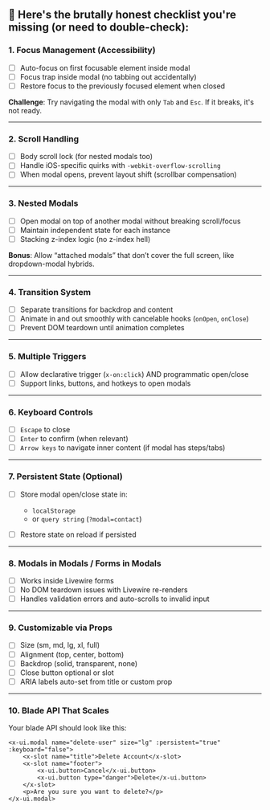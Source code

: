 ## 🚨 Here's the brutally honest checklist you're missing (or need to double-check):

### 1. **Focus Management (Accessibility)**

* [ ] Auto-focus on first focusable element inside modal
* [ ] Focus trap inside modal (no tabbing out accidentally)
* [ ] Restore focus to the previously focused element when closed

**Challenge**: Try navigating the modal with only `Tab` and `Esc`. If it breaks, it's not ready.

---

### 2. **Scroll Handling**

* [ ] Body scroll lock (for nested modals too)
* [ ] Handle iOS-specific quirks with `-webkit-overflow-scrolling`
* [ ] When modal opens, prevent layout shift (scrollbar compensation)

---

### 3. **Nested Modals**

* [ ] Open modal on top of another modal without breaking scroll/focus
* [ ] Maintain independent state for each instance
* [ ] Stacking z-index logic (no z-index hell)

**Bonus**: Allow “attached modals” that don’t cover the full screen, like dropdown-modal hybrids.

---

### 4. **Transition System**

* [ ] Separate transitions for backdrop and content
* [ ] Animate in and out smoothly with cancelable hooks (`onOpen`, `onClose`)
* [ ] Prevent DOM teardown until animation completes

---

### 5. **Multiple Triggers**

* [ ] Allow declarative trigger (`x-on:click`) AND programmatic open/close
* [ ] Support links, buttons, and hotkeys to open modals

---

### 6. **Keyboard Controls**

* [ ] `Escape` to close
* [ ] `Enter` to confirm (when relevant)
* [ ] `Arrow keys` to navigate inner content (if modal has steps/tabs)

---

### 7. **Persistent State (Optional)**

* [ ] Store modal open/close state in:

  * `localStorage`
  * or `query string` (`?modal=contact`)
* [ ] Restore state on reload if persisted

---

### 8. **Modals in Modals / Forms in Modals**

* [ ] Works inside Livewire forms
* [ ] No DOM teardown issues with Livewire re-renders
* [ ] Handles validation errors and auto-scrolls to invalid input

---

### 9. **Customizable via Props**

* [ ] Size (sm, md, lg, xl, full)
* [ ] Alignment (top, center, bottom)
* [ ] Backdrop (solid, transparent, none)
* [ ] Close button optional or slot
* [ ] ARIA labels auto-set from title or custom prop

---

### 10. **Blade API That Scales**

Your blade API should look like this:

```blade
<x-ui.modal name="delete-user" size="lg" :persistent="true" :keyboard="false">
    <x-slot name="title">Delete Account</x-slot>
    <x-slot name="footer">
        <x-ui.button>Cancel</x-ui.button>
        <x-ui.button type="danger">Delete</x-ui.button>
    </x-slot>
    <p>Are you sure you want to delete?</p>
</x-ui.modal>
```


